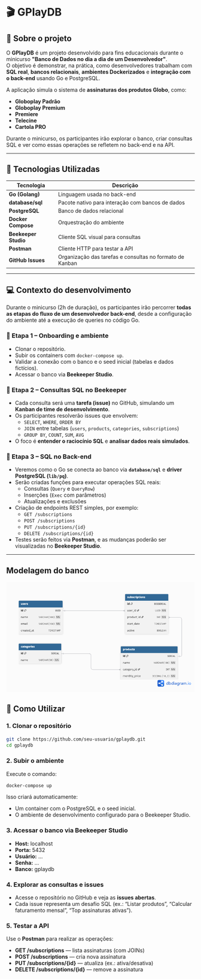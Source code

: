 # 🎬 GPlayDB

## 🧠 Sobre o projeto
O **GPlayDB** é um projeto desenvolvido para fins educacionais durante o minicurso **"Banco de Dados no dia a dia de um Desenvolvedor"**.  
O objetivo é demonstrar, na prática, como desenvolvedores trabalham com **SQL real**, **bancos relacionais**, **ambientes Dockerizados** e **integração com o back-end** usando Go e PostgreSQL.

A aplicação simula o sistema de **assinaturas dos produtos Globo**, como:
- **Globoplay Padrão**
- **Globoplay Premium**
- **Premiere**
- **Telecine**
- **Cartola PRO**

Durante o minicurso, os participantes irão explorar o banco, criar consultas SQL e ver como essas operações se refletem no back-end e na API.

---

## 🧰 Tecnologias Utilizadas

| Tecnologia | Descrição |
|-------------|------------|
| **Go (Golang)** | Linguagem usada no back-end |
| **database/sql** | Pacote nativo para interação com bancos de dados |
| **PostgreSQL** | Banco de dados relacional |
| **Docker Compose** | Orquestração do ambiente |
| **Beekeeper Studio** | Cliente SQL visual para consultas |
| **Postman** | Cliente HTTP para testar a API |
| **GitHub Issues** | Organização das tarefas e consultas no formato de Kanban |

---

## 💻 Contexto do desenvolvimento

Durante o minicurso (2h de duração), os participantes irão percorrer **todas as etapas do fluxo de um desenvolvedor back-end**, desde a configuração do ambiente até a execução de queries no código Go.

### 🔹 Etapa 1 – Onboarding e ambiente
- Clonar o repositório.
- Subir os containers com `docker-compose up`.
- Validar a conexão com o banco e o seed inicial (tabelas e dados fictícios).
- Acessar o banco via **Beekeeper Studio**.

### 🔹 Etapa 2 – Consultas SQL no Beekeeper
- Cada consulta será uma **tarefa (issue)** no GitHub, simulando um **Kanban de time de desenvolvimento**.  
- Os participantes resolverão issues que envolvem:
  - `SELECT`, `WHERE`, `ORDER BY`
  - `JOIN` entre tabelas (`users`, `products`, `categories`, `subscriptions`)
  - `GROUP BY`, `COUNT`, `SUM`, `AVG`
- O foco é **entender o raciocínio SQL** e **analisar dados reais simulados**.

### 🔹 Etapa 3 – SQL no Back-end
- Veremos como o Go se conecta ao banco via **`database/sql`** e **driver PostgreSQL (`lib/pq`)**.
- Serão criadas funções para executar operações SQL reais:
  - Consultas (`Query` e `QueryRow`)
  - Inserções (`Exec` com parâmetros)
  - Atualizações e exclusões
- Criação de endpoints REST simples, por exemplo:
  - `GET /subscriptions`
  - `POST /subscriptions`
  - `PUT /subscriptions/{id}`
  - `DELETE /subscriptions/{id}`
- Testes serão feitos via **Postman**, e as mudanças poderão ser visualizadas no **Beekeeper Studio**.

---

## Modelagem do banco
<img src="image/GPlayDB.png" alt="Modelagem do banco">

## 🚀 Como Utilizar

### 1. Clonar o repositório
```bash
git clone https://github.com/seu-usuario/gplaydb.git
cd gplaydb 
````

### 2. Subir o ambiente
Execute o comando:
``` bash
docker-compose up
```
Isso criará automaticamente:
- Um container com o PostgreSQL e o seed inicial.
- O ambiente de desenvolvimento configurado para o Beekeeper Studio.

### 3. Acessar o banco via Beekeeper Studio
- **Host:** localhost  
- **Porta:** 5432  
- **Usuário:** ...  
- **Senha:** ...  
- **Banco:** gplaydb  


### 4. Explorar as consultas e issues
- Acesse o repositório no GitHub e veja as **issues abertas**.  
- Cada issue representa um desafio SQL (ex.: “Listar produtos”, “Calcular faturamento mensal”, “Top assinaturas ativas”).

### 5. Testar a API
Use o **Postman** para realizar as operações:
- **GET /subscriptions** — lista assinaturas (com JOINs)  
- **POST /subscriptions** — cria nova assinatura  
- **PUT /subscriptions/{id}** — atualiza (ex.: ativa/desativa)  
- **DELETE /subscriptions/{id}** — remove a assinatura



